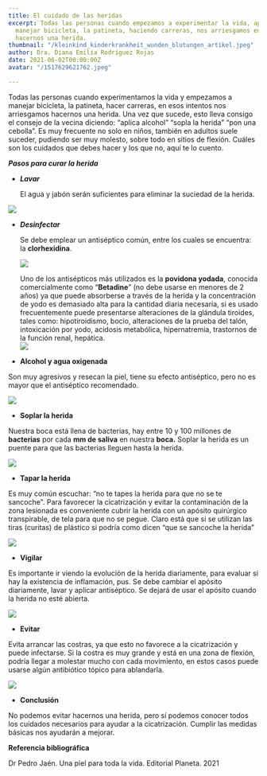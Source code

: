 ```yaml
---
title: El cuidado de las heridas
excerpt: Todas las personas cuando empezamos a experimentar la vida, aprendiendo a
  manejar bicicleta, la patineta, haciendo carreras, nos arriesgamos en esos intentos
  hacernos una herida.
thumbnail: "/kleinkind_kinderkrankheit_wunden_blutungen_artikel.jpeg"
author: Dra. Diana Emilia Rodríguez Rojas
date: 2021-06-02T00:00:00Z
avatar: "/1517629621762.jpeg"

---
```

Todas las personas cuando experimentamos la vida y empezamos a manejar bicicleta, la patineta, hacer carreras, en esos intentos nos arriesgamos hacernos una herida. Una vez que sucede, esto lleva consigo el consejo de la vecina diciendo: “aplica alcohol” “sopla la herida” “pon una cebolla”. Es muy frecuente no solo en niños, también en adultos suele suceder, pudiendo ser muy molesto, sobre todo en sitios de flexión. Cuáles son los cuidados que debes hacer y los que no, aquí te lo cuento.

**_Pasos para curar la herida_**

* **_Lavar_**

  El agua y jabón serán suficientes para eliminar la suciedad de la herida.

![](/como-limpiar-heridas.jpeg)

* **_Desinfectar_**

  Se debe emplear un antiséptico común, entre los cuales se encuentra: la **clorhexidina**.

  ![](/captura-de-pantalla-2021-06-02-a-la-s-4-31-11-p-m.png)

  Uno de los antisépticos más utilizados es la **povidona yodada**, conocida comercialmente como “**Betadine**” (no debe usarse en menores de 2 años) ya que puede absorberse a través de la herida y la concentración de yodo es demasiado alta para la cantidad diaria necesaria, si es usado frecuentemente puede presentarse alteraciones de la glándula tiroides, tales como: hipotiroidismo, bocio, alteraciones de la prueba del talón, intoxicación por yodo, acidosis metabólica, hipernatremia, trastornos de la función renal, hepática.  
  ![](/betadine.jpeg)
* **Alcohol y agua oxigenada**

Son muy agresivos y resecan la piel, tiene su efecto antiséptico, pero no es mayor que el antiséptico recomendado.

![](/agua-oxigenada-alcohol.jpeg)

* **Soplar la herida**

Nuestra boca está llena de bacterias, hay entre 10 y 100 millones de **bacterias** por cada **mm de saliva** en nuestra **boca.** Soplar la herida es un puente para que las bacterias lleguen hasta la herida.

![](/captura-de-pantalla-2021-06-02-a-la-s-4-37-37-p-m.png)

* **Tapar la herida**

Es muy común escuchar: “no te tapes la herida para que no se te sancoche". Para favorecer la cicatrización y evitar la contaminación de la zona lesionada es conveniente cubrir la herida con un apósito quirúrgico transpirable, de tela para que no se pegue. Claro está que si se utilizan las tiras (curitas) de plástico si podría como dicen “que se sancoche la herida”

![](/captura-de-pantalla-2021-06-02-a-la-s-4-42-09-p-m.png)

* **Vigilar**

Es importante ir viendo la evolución de la herida diariamente, para evaluar si hay la existencia de inflamación, pus. Se debe cambiar el apósito diariamente, lavar y aplicar antiséptico. Se dejará de usar el apósito cuando la herida no esté abierta.

![](/v4-460px-treat-a-puncture-wound-step-1-version-3.jpeg)

* **Evitar**

Evita arrancar las costras, ya que esto no favorece a la cicatrización y puede infectarse. Si la costra es muy grande y está en una zona de flexión, podría llegar a molestar mucho con cada movimiento, en estos casos puede usarse algún antibiótico tópico para ablandarla.

![](/captura-de-pantalla-2021-06-02-a-la-s-4-48-58-p-m.png)

* **Conclusión**

No podemos evitar hacernos una herida, pero sí podemos conocer todos los cuidados necesarios para ayudar a la cicatrización. Cumplir las medidas básicas nos ayudarán a mejorar.

**Referencia bibliográfica**

Dr Pedro Jaén. Una piel para toda la vida. Editorial Planeta. 2021
